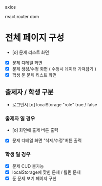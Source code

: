 axios

react router dom

# 전체 페이지 구성

- [o] 문제 리스트 화면
- [x] 문제 디테일 화면
- [x] 문제 생성/수정 화면 ( 수정시 데이터 가져담기 )
- [x] 학생 푼 문제 리스트 화면

## 출제자 / 학생 구분

- 로그인시 [o] localStorage "role" true / false

### 출제자 일 경우

- [o] 화면에 출제 버튼 출력
- [x] 문제 디테일 화면 "삭제/수정"버튼 출력

### 학생 일 경우

- [x] 문제 CUD 불가능
- [x] localStorage에 맞힌 문제 / 틀린 문제
- [x] 푼 문제 보기 페이지 구현
